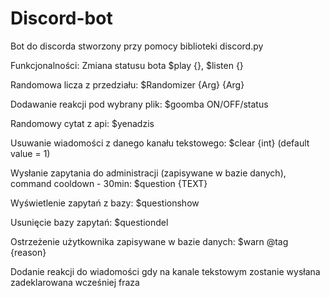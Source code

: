 # Discord-bot
 
 Bot do discorda stworzony przy pomocy biblioteki discord.py

 Funkcjonalności:
 Zmiana statusu bota
 $play {}, $listen {}

 Randomowa licza z przedziału:
 $Randomizer {Arg} {Arg}

 Dodawanie reakcji pod wybrany plik:
 $goomba ON/OFF/status

 Randomowy cytat z api:
 $yenadzis

 Usuwanie wiadomości z danego kanału tekstowego:
 $clear {int}  (default value = 1)

 Wysłanie zapytania do administracji (zapisywane w bazie danych), command cooldown - 30min:
 $question {TEXT}

 Wyświetlenie zapytań z bazy:
 $questionshow

 Usunięcie bazy zapytań:
 $questiondel

 Ostrzeżenie użytkownika zapisywane w bazie danych:
 $warn @tag {reason}

 Dodanie reakcji do wiadomości gdy na kanale tekstowym zostanie wysłana zadeklarowana wcześniej fraza
